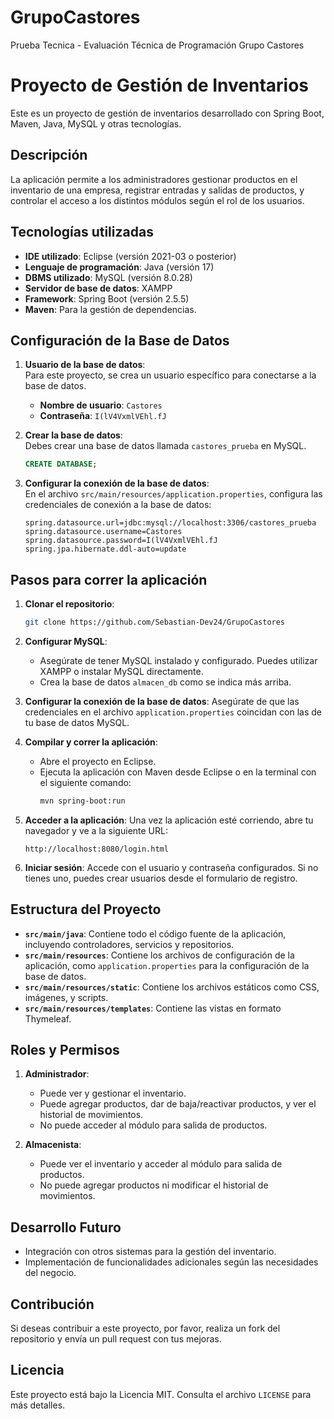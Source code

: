 # GrupoCastores
Prueba Tecnica - Evaluación Técnica de Programación Grupo Castores

# Proyecto de Gestión de Inventarios

Este es un proyecto de gestión de inventarios desarrollado con Spring Boot, Maven, Java, MySQL y otras tecnologías.

## Descripción

La aplicación permite a los administradores gestionar productos en el inventario de una empresa, registrar entradas y salidas de productos, y controlar el acceso a los distintos módulos según el rol de los usuarios.

## Tecnologías utilizadas

- **IDE utilizado**: Eclipse (versión 2021-03 o posterior)
- **Lenguaje de programación**: Java (versión 17)
- **DBMS utilizado**: MySQL (versión 8.0.28)
- **Servidor de base de datos**: XAMPP
- **Framework**: Spring Boot (versión 2.5.5)
- **Maven**: Para la gestión de dependencias.

## Configuración de la Base de Datos

1. **Usuario de la base de datos**:  
   Para este proyecto, se crea un usuario específico para conectarse a la base de datos.  
   - **Nombre de usuario**: `Castores`
   - **Contraseña**: `I(lV4VxmlVEhl.fJ`

2. **Crear la base de datos**:  
   Debes crear una base de datos llamada `castores_prueba` en MySQL.
   
   ```sql
   CREATE DATABASE;
   ```

3. **Configurar la conexión de la base de datos**:  
   En el archivo `src/main/resources/application.properties`, configura las credenciales de conexión a la base de datos:
   
   ```properties
   spring.datasource.url=jdbc:mysql://localhost:3306/castores_prueba
   spring.datasource.username=Castores
   spring.datasource.password=I(lV4VxmlVEhl.fJ
   spring.jpa.hibernate.ddl-auto=update
   ```

## Pasos para correr la aplicación

1. **Clonar el repositorio**:
   ```bash
   git clone https://github.com/Sebastian-Dev24/GrupoCastores
   ```

2. **Configurar MySQL**:
   - Asegúrate de tener MySQL instalado y configurado. Puedes utilizar XAMPP o instalar MySQL directamente.
   - Crea la base de datos `almacen_db` como se indica más arriba.

3. **Configurar la conexión de la base de datos**:
   Asegúrate de que las credenciales en el archivo `application.properties` coincidan con las de tu base de datos MySQL.

4. **Compilar y correr la aplicación**:
   - Abre el proyecto en Eclipse.
   - Ejecuta la aplicación con Maven desde Eclipse o en la terminal con el siguiente comando:
     ```bash
     mvn spring-boot:run
     ```

5. **Acceder a la aplicación**:
   Una vez la aplicación esté corriendo, abre tu navegador y ve a la siguiente URL:
   ```
   http://localhost:8080/login.html
   ```

6. **Iniciar sesión**:
   Accede con el usuario y contraseña configurados. Si no tienes uno, puedes crear usuarios desde el formulario de registro.

## Estructura del Proyecto

- **`src/main/java`**: Contiene todo el código fuente de la aplicación, incluyendo controladores, servicios y repositorios.
- **`src/main/resources`**: Contiene los archivos de configuración de la aplicación, como `application.properties` para la configuración de la base de datos.
- **`src/main/resources/static`**: Contiene los archivos estáticos como CSS, imágenes, y scripts.
- **`src/main/resources/templates`**: Contiene las vistas en formato Thymeleaf.

## Roles y Permisos

1. **Administrador**:
   - Puede ver y gestionar el inventario.
   - Puede agregar productos, dar de baja/reactivar productos, y ver el historial de movimientos.
   - No puede acceder al módulo para salida de productos.

2. **Almacenista**:
   - Puede ver el inventario y acceder al módulo para salida de productos.
   - No puede agregar productos ni modificar el historial de movimientos.

## Desarrollo Futuro

- Integración con otros sistemas para la gestión del inventario.
- Implementación de funcionalidades adicionales según las necesidades del negocio.

## Contribución

Si deseas contribuir a este proyecto, por favor, realiza un fork del repositorio y envía un pull request con tus mejoras.

## Licencia

Este proyecto está bajo la Licencia MIT. Consulta el archivo `LICENSE` para más detalles.
